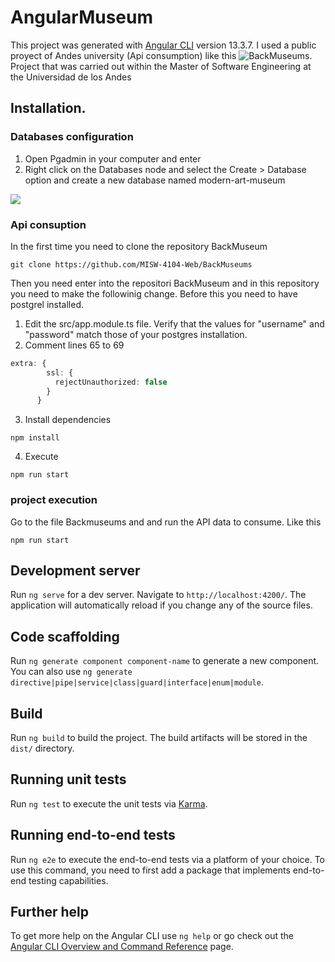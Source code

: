 # AngularMuseum

This project was generated with [Angular CLI](https://github.com/angular/angular-cli) version 13.3.7. I used a public proyect of Andes university (Api consumption) like this ![BackMuseums](https://github.com/MISW-4104-Web/BackMuseums). Project that was carried out within the Master of Software Engineering at the Universidad de los Andes

## Installation.

### Databases configuration
1. Open Pgadmin in your computer and enter
2. Right click on the Databases node and select the Create > Database option and create a new database named modern-art-museum

<img src="https://user-images.githubusercontent.com/66263776/212344471-77c6fe02-3b96-4031-ad36-12ca699a6fde.png">

### Api consuption
In the first time you need to clone the repository BackMuseum

```
git clone https://github.com/MISW-4104-Web/BackMuseums
```

Then you need enter into the repositori BackMuseum and in this repository you need to make the followinig change.
Before this you need to have postgrel installed.

1. Edit the src/app.module.ts file. Verify that the values ​​for "username" and "password" match those of your postgres installation.
2. Comment lines 65 to 69

```typescript
extra: {
        ssl: {
          rejectUnauthorized: false
        }
      }
```
3. Install dependencies

```
npm install
```
4. Execute

```
npm run start
```

### project execution
Go to the file Backmuseums and and run the API data to consume. Like this

```
npm run start
```
## Development server

Run `ng serve` for a dev server. Navigate to `http://localhost:4200/`. The application will automatically reload if you change any of the source files.

## Code scaffolding

Run `ng generate component component-name` to generate a new component. You can also use `ng generate directive|pipe|service|class|guard|interface|enum|module`.

## Build

Run `ng build` to build the project. The build artifacts will be stored in the `dist/` directory.

## Running unit tests

Run `ng test` to execute the unit tests via [Karma](https://karma-runner.github.io).

## Running end-to-end tests

Run `ng e2e` to execute the end-to-end tests via a platform of your choice. To use this command, you need to first add a package that implements end-to-end testing capabilities.

## Further help

To get more help on the Angular CLI use `ng help` or go check out the [Angular CLI Overview and Command Reference](https://angular.io/cli) page.
